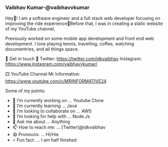 ### Vaibhav Kumar-@vaibhavvkumar 
Hey👋! I am a software engineer and a full stack web developer focusing on improving the ride experience🛵Before that, I was in creating a static website of my YouTube channel. 

Previously worked on some mobile app development and front end web development. I love playing tennis, travelling, coffee, watching documentries, and all things space.

💬 Get in touch  🧲 
Twitter: https://twitter.com/idkvaibhav
Instagram: https://www.instagram.com/vaibhavvkumar/

🎞 YouTube Channel 
Mr Informative: https://www.youtube.com/c/MRINFORMATIVE24

Some of my points:
- 🔭 I’m currently working on ... Youtube Clone
- 🌱 I’m currently learning ... Java
- 👯 I’m looking to collaborate on ... AWS
- 🤔 I’m looking for help with ... Node.Js
- 💬 Ask me about ... Anything
- 📫 How to reach me: ... [Twitter]@idkvaibhav
- 😄 Pronouns: ... Hi/Hie
- ⚡ Fun fact: ... I am half finished


